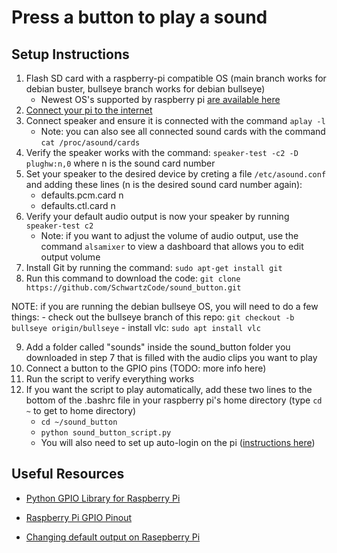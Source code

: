 # Press a button to play a sound

## Setup Instructions
1. Flash SD card with a raspberry-pi compatible OS (main branch works for debian buster, bullseye branch works for debian bullseye)
    - Newest OS's supported by raspberry pi [are available here](https://www.raspberrypi.com/software/operating-systems/)
2. [Connect your pi to the internet](https://raspberrypihq.com/how-to-connect-your-raspberry-pi-to-wifi/)
3. Connect speaker and ensure it is connected with the command `aplay -l`
    - Note: you can also see all connected sound cards with the command `cat /proc/asound/cards`
4. Verify the speaker works with the command: `speaker-test -c2 -D plughw:n,0` where n is the sound card number
5. Set your speaker to the desired device by creting a file `/etc/asound.conf` and adding these lines (n is the desired sound card number again):
    - defaults.pcm.card n
    - defaults.ctl.card n
6. Verify your default audio output is now your speaker by running `speaker-test c2`
    - Note: if you want to adjust the volume of audio output, use the command `alsamixer` to view a dashboard that allows you to edit output volume
7. Install Git by running the command: `sudo apt-get install git`
8. Run this command to download the code: `git clone https://github.com/SchwartzCode/sound_button.git`

NOTE: if you are running the debian bullseye OS, you will need to do a few things:
        - check out the bullseye branch of this repo: `git checkout -b bullseye origin/bullseye`
        - install vlc: `sudo apt install vlc`
        
9. Add a folder called "sounds" inside the sound\_button folder you downloaded in step 7 that is filled with the audio clips you want to play
10. Connect a button to the GPIO pins (TODO: more info here)
11. Run the script to verify everything works
12. If you want the script to play automatically, add these two lines to the bottom of the .bashrc file in your raspberry pi's home directory (type `cd ~` to get to home directory)
    - `cd ~/sound_button`
    - `python sound_button_script.py`
    - You will also need to set up auto-login on the pi ([instructions here](https://raspberrypi.stackexchange.com/questions/40415/how-to-enable-auto-login))


## Useful Resources

- [Python GPIO Library for Raspberry Pi](https://sourceforge.net/p/raspberry-gpio-python/wiki/BasicUsage/)

- [Raspberry Pi GPIO Pinout](https://iot4beginners.com/difference-between-bcm-and-board-pin-numbering-in-raspberry-pi/)

- [Changing default output on Rasepberry Pi](https://learn.adafruit.com/usb-audio-cards-with-a-raspberry-pi/updating-alsa-config)
